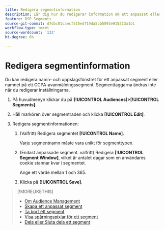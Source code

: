 ```yaml
---
title: Redigera segmentinformation
description: Lär dig hur du redigerar information om ett anpassat eller CCPA-avstående från försäljningssegment.
feature: DSP Segments
source-git-commit: d7dbc81caecf515ed719da5cb5893e015213a1b1
workflow-type: tm+mt
source-wordcount: '132'
ht-degree: 0%

---
```


# Redigera segmentinformation

Du kan redigera namn- och uppslagsfönstret för ett anpassat segment eller namnet på ett CCPA-avanmälningssegment. Segmenttaggarna ändras inte när du redigerar inställningarna.

1. På huvudmenyn klickar du på **[!UICONTROL Audiences]>[!UICONTROL Segments]**.

1. Håll markören över segmentraden och klicka **[!UICONTROL Edit]**.

1. Redigera segmentinformationen:

   1. (Valfritt) Redigera segmentet **[!UICONTROL Name]**.

      Varje segmentnamn måste vara unikt för segmenttypen.

   1. (Endast anpassade segment. valfritt) Redigera **[!UICONTROL Segment Window]**, vilket är antalet dagar som en användares cookie stannar kvar i segmentet.

      Ange ett värde mellan 1 och 365.

   1. Klicka på **[!UICONTROL Save]**.

>[!MORELIKETHIS]
>
>* [Om Audience Management](audience-about.md)
>* [Skapa ett anpassat segment](custom-segment-create.md)
>* [Ta bort ett segment](segment-delete.md)
>* [Visa spårningspixlar för ett segment](segment-view-pixels.md)
>* [Dela eller Sluta dela ett segment](segment-share.md)

